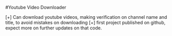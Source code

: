 #Youtube Video Downloader

[+] Can download  youtube videos, making verification on channel name and title, to avoid mistakes on downloading
[+] first project published on github, expect more on further updates on that code.
